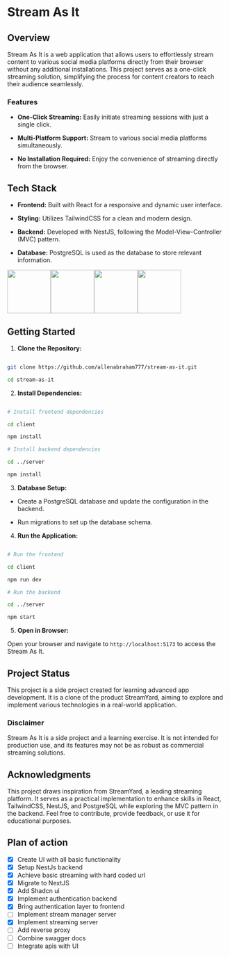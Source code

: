 # Stream As It

## Overview

Stream As It is a web application that allows users to effortlessly stream content to various social media platforms directly from their browser without any additional installations. This project serves as a one-click streaming solution, simplifying the process for content creators to reach their audience seamlessly.

### Features

- **One-Click Streaming:** Easily initiate streaming sessions with just a single click.

- **Multi-Platform Support:** Stream to various social media platforms simultaneously.

- **No Installation Required:** Enjoy the convenience of streaming directly from the browser.

## Tech Stack

- **Frontend:** Built with React for a responsive and dynamic user interface.

- **Styling:** Utilizes TailwindCSS for a clean and modern design.

- **Backend:** Developed with NestJS, following the Model-View-Controller (MVC) pattern.

- **Database:** PostgreSQL is used as the database to store relevant information.

<div style="display:flex;">
  <img src="https://cdn1.iconfinder.com/data/icons/programing-development-8/24/react_logo-512.png" height="100"/>
  <img src="https://seeklogo.com/images/T/tailwind-css-logo-5AD4175897-seeklogo.com.png" height="100"/>
  <img src="https://uxwing.com/wp-content/themes/uxwing/download/brands-and-social-media/nest-js-icon.png" width="100"/>
  <img src="https://upload.wikimedia.org/wikipedia/commons/thumb/2/29/Postgresql_elephant.svg/993px-Postgresql_elephant.svg.png" height="100" />
</div>

## Getting Started

1.  **Clone the Repository:**

```bash

git clone https://github.com/allenabraham777/stream-as-it.git

cd stream-as-it

```

2.  **Install Dependencies:**

```bash

# Install frontend dependencies

cd client

npm install

# Install backend dependencies

cd ../server

npm install

```

3.  **Database Setup:**

- Create a PostgreSQL database and update the configuration in the backend.

- Run migrations to set up the database schema.

4.  **Run the Application:**

```bash

# Run the frontend

cd client

npm run dev

# Run the backend

cd ../server

npm start

```

5.  **Open in Browser:**

Open your browser and navigate to `http://localhost:5173` to access the Stream As It.

## Project Status

This project is a side project created for learning advanced app development. It is a clone of the product StreamYard, aiming to explore and implement various technologies in a real-world application.

### Disclaimer

Stream As It is a side project and a learning exercise. It is not intended for production use, and its features may not be as robust as commercial streaming solutions.

## Acknowledgments

This project draws inspiration from StreamYard, a leading streaming platform. It serves as a practical implementation to enhance skills in React, TailwindCSS, NestJS, and PostgreSQL while exploring the MVC pattern in the backend. Feel free to contribute, provide feedback, or use it for educational purposes.

## Plan of action

- [x] Create UI with all basic functionality
- [x] Setup NestJs backend
- [x] Achieve basic streaming with hard coded url
- [x] Migrate to NextJS
- [x] Add Shadcn ui
- [x] Implement authentication backend
- [x] Bring authentication layer to frontend
- [ ] Implement stream manager server
- [x] Implement streaming server
- [ ] Add reverse proxy
- [ ] Combine swagger docs
- [ ] Integrate apis with UI
